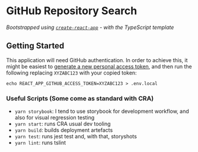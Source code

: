 # GitHub Repository Search

_Bootstrapped using [`create-react-app`](https://create-react-app.dev/docs/getting-started/) - with the TypeScript template_

## Getting Started

This application will need GitHub authentication. In order to achieve this, it might be easiest to [generate a new personal access token](https://docs.github.com/en/free-pro-team@latest/github/authenticating-to-github/creating-a-personal-access-token), and then run the following replacing `XYZABC123` with your copied token:

```
echo REACT_APP_GITHUB_ACCESS_TOKEN=XYZABC123 > .env.local
```

### Useful Scripts (Some come as standard with CRA)
- `yarn storybook`: I tend to use storybook for development workflow, and also for visual regression testing 
- `yarn start`: runs CRA usual dev tooling 
- `yarn build`: builds deployment artefacts
- `yarn test`: runs jest test and, with that, storyshots
- `yarn lint`: runs tslint 
